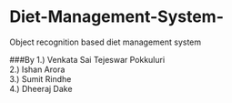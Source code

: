 # Diet-Management-System-
Object recognition based diet management system

###By
1.) Venkata Sai Tejeswar Pokkuluri  
2.) Ishan Arora  
3.) Sumit Rindhe  
4.) Dheeraj Dake  
